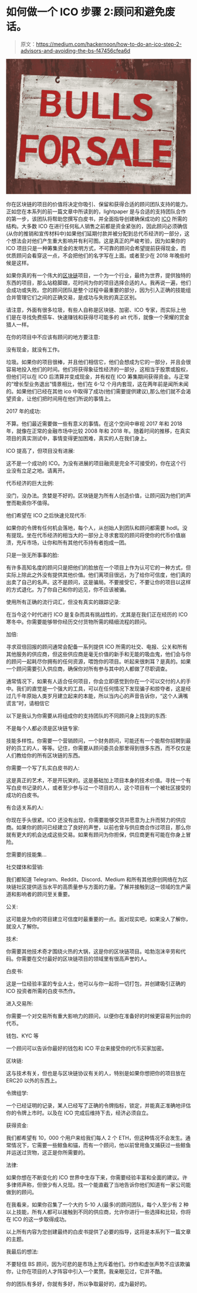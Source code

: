 # 如何做一个 ICO 步骤 2:顾问和避免废话。

> 原文：<https://medium.com/hackernoon/how-to-do-an-ico-step-2-advisors-and-avoiding-the-bs-f47456cfea6d>

![](img/b2273d71036c21ed48989d810edb4695.png)

你在区块链的项目的价值将决定你吸引、保留和获得合适的顾问团队支持的能力。正如您在本系列的前一篇文章中所读到的，lightpaper 是与合适的支持团队合作的第一步，该团队将帮助您撰写白皮书，并全面指导创建确保成功的 [ICO](https://hackernoon.com/tagged/ico) 所需的结构。大多数 ICO 在进行任何私人销售之前都是资金紧张的，因此顾问必须确信(从你的推销和宣传材料中)如果他们延期付款并被分配到总代币经济的一部分，这个想法会对他们产生重大影响并有利可图。这是真正的严峻考验，因为如果你的 ICO 项目只是一种筹集资金的发明方式，不可靠的顾问会希望提前获得现金，而优质顾问会看穿这一点，不会把他们的名字写在上面。或者至少在 2018 年晚些时候是这样。

如果你真的有一个伟大的[区块链](https://hackernoon.com/tagged/blockchain)项目，一个为一个行业，最终为世界，提供独特的东西的项目，那么站稳脚跟，花时间为你的项目选择合适的人。我再说一遍，他们会成功或失败。您的顾问团队是整个过程中最重要的部分，因为引入正确的技能组合并管理它们之间的正确交易，是成功与失败的真正区别。

请注意，外面有很多垃圾，有些人自称是区块链、加密、ICO 专家，而实际上他们是在寻找免费搭车、快速赚钱和获得尽可能多的 alt 代币，就像一个荣耀的赏金猎人一样。

在你的项目中不应该有顾问的地方要注意:

没有现金，就没有工作。

垃圾。如果你的项目很棒，并且他们相信它，他们会想成为它的一部分，并且会很容易地投入他们的时间。他们将获得象征性经济的一部分，这相当于股票或股权，但他们可以在 ICO 后清算并变成现金，并有权在 ICO 筹集期间获得资金。与正常的“增长型业务退出”情景相比，他们在 6-12 个月内套现，这在两年前是闻所未闻的。如果他们已经在其他 ico 中取得了成功(他们需要提供建议),那么他们就不会渴望资金，让他们把时间用在他们所说的事情上。

2017 年的成功:

不算。他们最近需要做一些有意义的事情。在这个空间中审视 2017 年和 2018 年，就像在正常的金融市场中比较 2008 年和 2018 年。随着时间的推移，在真实项目的真实测试中，事情变得更加困难，真实的人在我们身上。

ICO 提高了，但项目没有进展:

这不是一个成功的 ICO。为没有进展的项目融资是完全不可接受的，你在这个行业没有立足之地。请离开。

代币经济的巨大比例:

没门，没办法。贪婪是不好的。区块链是为所有人创造价值，让顾问因为他们的声誉而勒索你不值得。

他们希望在 ICO 之后快速兑现代币:

如果你的令牌有任何机会落地，每个人，从创始人到团队和顾问都需要 hodl。没有提现。坐在代币经济的相当大的一部分上寻求套现的顾问将使你的代币价值崩溃，充斥市场，让你和所有其他代币持有者抱成一团。

只是一张无所事事的脸:

有许多高知名度的顾问只是把他们的脸放在一个项目上作为认可它的一种方式，但实际上除此之外没有提供其他价值。他们离项目很远，为了给你可信度，他们真的出卖了自己的名声。这不是顾问，这是骗局。不要接受它，不要让你的项目以这样的方式退化。为了你自己和你的远见，你不应该被骗。

使用所有正确的流行词汇，但没有真实的跟踪记录:

在当今这个时代进行 ICO 是复杂而具有挑战性的，尤其是在我们正在经历的 ICO 寒冬中。你需要能够带你经历交付货物所需的精细流程的顾问。

加倍:

寻求双倍回报的顾问通常会配备一系列提供 ICO 所需的社交、电报、公关和所有其他服务的供应商，但这些供应商是毫无价值的新手和无能的吸血鬼，他们会与你的顾问一起耗尽你拥有的任何资源，喂饱你的项目。听起来很刺耳？是真的。如果一个顾问需要引入供应商，确保你对所有参与其中的人都做了尽职调查。

通常情况下，如果有人适合任何项目，你会立即感觉到你在一个可以交付的人的手中。我们的直觉是一个强大的工具，可以在任何情况下发现骗子和掠夺者，这是经过几千年原始人类岁月建立起来的本能，所以当内心的声音告诉你，“这个人满嘴谎言”时，请相信它

以下是我认为你需要从将组成你的支持团队的不同顾问身上找到的东西:

不是每个人都必须是区块链专家:

技能多样性。你需要一个营销顾问，一个财务顾问，可能还有一个能帮你招聘到最好的员工的人，等等。记住，你需要从顾问委员会那里得到很多东西，而不仅仅是人们教给你的所有区块链的东西。

你需要一个写了扎实白皮书的人:

这是真正的艺术，不是开玩笑的。这是基础加上项目本身的技术价值。寻找一个有写白皮书记录的人，或者至少参与过一个项目的人，这个项目有一个被社区接受的成功的白皮书。

有合适关系的人:

你现在手头很紧。ICO 还没有出现，你需要能够交货并愿意为上升而努力的供应商。如果你的顾问已经建立了良好的声誉，以前也曾与供应商合作过项目，那么你就有更大的机会达成这些交易。如果有顾问为你担保，供应商更有可能在你身上冒险。

您需要的技能集…

社交媒体和营销:

我们都知道 Telegram、Reddit、Discord、Medium 和所有其他原创网络在为区块链社区提供适当水平的高质量参与方面的力量。了解并接触到这一领域的生产渠道和影响者的顾问至关重要。

公关:

这可能是为你的项目建立可信度时最重要的一点。面对现实吧，如果没人了解你，就没人了解你。

技术:

你需要其他技术奇才围绕火热的大锅，这是你的区块链项目。哈勃泡沫辛劳和代码。你需要在交付最好的区块链项目的领域里有很高声誉的人。

白皮书:

这是一位经验丰富的专业人士，他可以与你一起将一切打包，并创建吸引正确的 ICO 投资者所需的白皮书杰作。

进入交易所:

你需要一个对交易所有重大影响力的顾问，以便你在准备好的时候更容易列出你的代币。

钱包、KYC 等

一个顾问可以告诉你最好的钱包和 ICO 平台来接受你的代币买家加密。

区块链:

这与技术有关，但也是与区块链协议有关的人，特别是如果你想把你的项目放在 ERC20 以外的东西上。

令牌组学:

一个已经证明的记录，某人已经写了正确的令牌指标，锁定，并能真正准确地评估你的令牌上市时。以及在 ICO 完成后维持下去，经济必须自立。

获得资金:

我们都希望有 10，000 个用户来给我们每人 2 个 ETH，但这种情况不会发生。通常情况下，它需要一些鲸鱼和锚，而有一个顾问，他以前曾用鱼叉捕获过一些鲸鱼并运送过货物，这正是你所需要的。

法律:

如果你想在不断变化的 ICO 世界中生存下来，你需要经验丰富和全面的建议。许多律师声称，但很少有人兑现。找一个能直截了当地告诉你他们知道有一家公司能做到的顾问。

在我看来，如果你召集了一个大约 5-10 人(最多)的顾问团队，每个人至少有 2 种以上技能，所有人都可以接触到不同的供应商，允许你进行一些选择和比较，你将在 ICO 的这一步取得成功。

以上所有内容为您创建最终的白皮书提供了必要的指导，这将是本系列下一篇文章的主题。

我最后的想法:

不要轻信 BS 顾问，因为可悲的是市场上充斥着他们。炒作和虚张声势不应该欺骗你，让你在项目的人才阵容中引入一个累赘。我亲眼见过，它并不酷。

你的团队有多好，你就有多好，所以争取最好的，成为最好的。